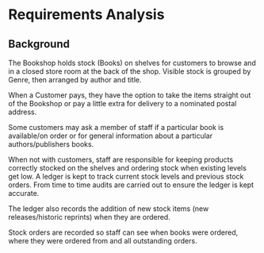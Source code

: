 # Requirements Analysis
## Background
The Bookshop holds stock (Books) on shelves for customers to browse and in a closed store room at the back of the shop.  Visible stock is grouped by Genre, then arranged by author and title.

When a Customer pays, they have the option to take the items straight out of the Bookshop or pay a little extra for delivery to a nominated postal address.

Some customers may ask a member of staff if a particular book is available/on order or for general information about a particular authors/publishers books.

When not with customers, staff are responsible for keeping products correctly stocked on the shelves and ordering stock when existing levels get low.  A ledger is kept to track current stock levels and previous stock orders.  From time to time audits are carried out to ensure the ledger is kept accurate.

The ledger also records the addition of new stock items (new releases/historic reprints) when they are ordered.

Stock orders are recorded so staff can see when books were ordered, where they were ordered from and all outstanding orders.
